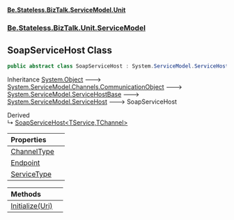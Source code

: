 #### [Be.Stateless.BizTalk.ServiceModel.Unit](README.md 'README')
### [Be.Stateless.BizTalk.Unit.ServiceModel](Be.Stateless.BizTalk.Unit.ServiceModel.md 'Be.Stateless.BizTalk.Unit.ServiceModel')

## SoapServiceHost Class

```csharp
public abstract class SoapServiceHost : System.ServiceModel.ServiceHost
```

Inheritance [System.Object](https://docs.microsoft.com/en-us/dotnet/api/System.Object 'System.Object') &#129106; [System.ServiceModel.Channels.CommunicationObject](https://docs.microsoft.com/en-us/dotnet/api/System.ServiceModel.Channels.CommunicationObject 'System.ServiceModel.Channels.CommunicationObject') &#129106; [System.ServiceModel.ServiceHostBase](https://docs.microsoft.com/en-us/dotnet/api/System.ServiceModel.ServiceHostBase 'System.ServiceModel.ServiceHostBase') &#129106; [System.ServiceModel.ServiceHost](https://docs.microsoft.com/en-us/dotnet/api/System.ServiceModel.ServiceHost 'System.ServiceModel.ServiceHost') &#129106; SoapServiceHost

Derived  
&#8627; [SoapServiceHost&lt;TService,TChannel&gt;](SoapServiceHost_TService,TChannel_.md 'Be.Stateless.BizTalk.Unit.ServiceModel.SoapServiceHost<TService,TChannel>')

| Properties | |
| :--- | :--- |
| [ChannelType](SoapServiceHost.ChannelType.md 'Be.Stateless.BizTalk.Unit.ServiceModel.SoapServiceHost.ChannelType') | |
| [Endpoint](SoapServiceHost.Endpoint.md 'Be.Stateless.BizTalk.Unit.ServiceModel.SoapServiceHost.Endpoint') | |
| [ServiceType](SoapServiceHost.ServiceType.md 'Be.Stateless.BizTalk.Unit.ServiceModel.SoapServiceHost.ServiceType') | |

| Methods | |
| :--- | :--- |
| [Initialize(Uri)](SoapServiceHost.Initialize(Uri).md 'Be.Stateless.BizTalk.Unit.ServiceModel.SoapServiceHost.Initialize(System.Uri)') | |
